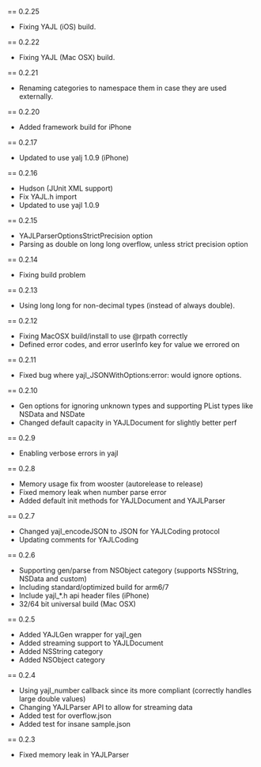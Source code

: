 == 0.2.25

- Fixing YAJL (iOS) build.

== 0.2.22

- Fixing YAJL (Mac OSX) build.

== 0.2.21

- Renaming categories to namespace them in case they are used externally.

== 0.2.20

- Added framework build for iPhone

== 0.2.17

- Updated to use yalj 1.0.9 (iPhone)

== 0.2.16

- Hudson (JUnit XML support)
- Fix YAJL.h import
- Updated to use yajl 1.0.9

== 0.2.15

- YAJLParserOptionsStrictPrecision option
- Parsing as double on long long overflow, unless strict precision option

== 0.2.14

- Fixing build problem

== 0.2.13

- Using long long for non-decimal types (instead of always double).

== 0.2.12

- Fixing MacOSX build/install to use @rpath correctly
- Defined error codes, and error userInfo key for value we errored on

== 0.2.11

- Fixed bug where yajl_JSONWithOptions:error: would ignore options.

== 0.2.10

- Gen options for ignoring unknown types and supporting PList types like NSData and NSDate
- Changed default capacity in YAJLDocument for slightly better perf

== 0.2.9

- Enabling verbose errors in yajl

== 0.2.8

- Memory usage fix from wooster (autorelease to release)
- Fixed memory leak when number parse error
- Added default init methods for YAJLDocument and YAJLParser

== 0.2.7

- Changed yajl_encodeJSON to JSON for YAJLCoding protocol
- Updating comments for YAJLCoding

== 0.2.6

- Supporting gen/parse from NSObject category (supports NSString, NSData and custom)
- Including standard/optimized build for arm6/7
- Include yajl_*.h api header files (iPhone)
- 32/64 bit universal build (Mac OSX)

== 0.2.5 

- Added YAJLGen wrapper for yajl_gen
- Added streaming support to YAJLDocument
- Added NSString category
- Added NSObject category

== 0.2.4

- Using yajl_number callback since its more compliant (correctly handles large double values)
- Changing YAJLParser API to allow for streaming data
- Added test for overflow.json
- Added test for insane sample.json

== 0.2.3

- Fixed memory leak in YAJLParser

